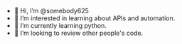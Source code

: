 - 👋 Hi, I’m @somebody625
- 👀 I’m interested in learning about APIs and automation.
- 🌱 I’m currently learning python.
- 💞️ I’m looking to review other people's code.

<!---
somebody625/somebody625 is a ✨ special ✨ repository because its `README.md` (this file) appears on your GitHub profile.
You can click the Preview link to take a look at your changes.
--->
